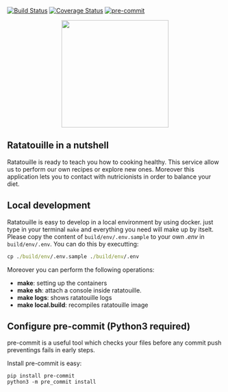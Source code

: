 [![Build Status](https://travis-ci.com/Antartical/ratatouille.svg?branch=main)](https://travis-ci.com/Antartical/ratatouille)
[![Coverage Status](https://coveralls.io/repos/github/Antartical/ratatouille/badge.svg?branch=master)](https://coveralls.io/github/Antartical/ratatouille?branch=master)
[![pre-commit](https://img.shields.io/badge/pre--commit-enabled-brightgreen?logo=pre-commit&logoColor=white)](https://github.com/pre-commit/pre-commit)

<p align="center">
  <img width="250" height="250" src="https://i.imgur.com/YCtycJ0.png">
</p>

## Ratatouille in a nutshell

Ratatouille is ready to teach you how to cooking healthy. This service allow us
to perform our own recipes or explore new ones. Moreover this application lets
you to contact with nutricionists in order to balance your diet.

## Local development

Ratatouille is easy to develop in a local environment by using docker. just type in your terminal `make`
and everything you need will make up by itselt. Please copy the content of `build/env/.env.sample` to
your own _.env_ in `build/env/.env`. You can do this by executting:

```cmd
cp ./build/env/.env.sample ./build/env/.env
```

Moreover you can perform the following operations:

- **make**: setting up the containers
- **make sh**: attach a console inside ratatouille.
- **make logs**: shows ratatouille logs
- **make local.build**: recompiles ratatouille image

## Configure pre-commit (Python3 required)

pre-commit is a useful tool which checks your files before any commit push preventings fails in early steps.

Install pre-commit is easy:

```
pip install pre-commit
python3 -m pre_commit install
```
